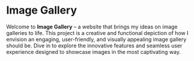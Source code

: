 # Image Gallery

Welcome to **Image Gallery** – a website that brings my ideas on image galleries to life. This project is a creative and functional depiction of how I envision an engaging, user-friendly, and visually appealing image gallery should be. Dive in to explore the innovative features and seamless user experience designed to showcase images in the most captivating way.
